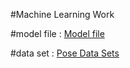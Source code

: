 #Machine Learning Work

#model file : 
<a href="https://drive.google.com/file/d/1m9lRzGNzxLF3ayTILb4kpAu4X64VWlQd/view?usp=sharing">Model file</a>

#data set :
<a href="https://www.kaggle.com/datasets/shrutisaxena/yoga-pose-image-classification-dataset">Pose Data Sets</a>
